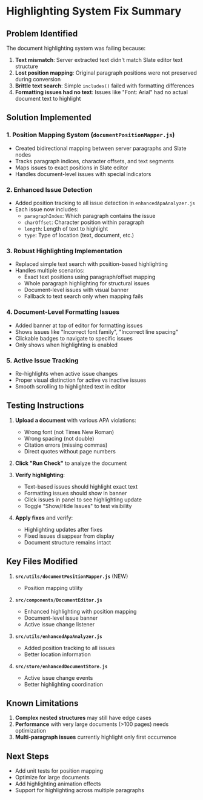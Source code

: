# Highlighting System Fix Summary

## Problem Identified
The document highlighting system was failing because:
1. **Text mismatch**: Server extracted text didn't match Slate editor text structure
2. **Lost position mapping**: Original paragraph positions were not preserved during conversion
3. **Brittle text search**: Simple `includes()` failed with formatting differences
4. **Formatting issues had no text**: Issues like "Font: Arial" had no actual document text to highlight

## Solution Implemented

### 1. Position Mapping System (`documentPositionMapper.js`)
- Created bidirectional mapping between server paragraphs and Slate nodes
- Tracks paragraph indices, character offsets, and text segments
- Maps issues to exact positions in Slate editor
- Handles document-level issues with special indicators

### 2. Enhanced Issue Detection
- Added position tracking to all issue detection in `enhancedApaAnalyzer.js`
- Each issue now includes:
  - `paragraphIndex`: Which paragraph contains the issue
  - `charOffset`: Character position within paragraph
  - `length`: Length of text to highlight
  - `type`: Type of location (text, document, etc.)

### 3. Robust Highlighting Implementation
- Replaced simple text search with position-based highlighting
- Handles multiple scenarios:
  - Exact text positions using paragraph/offset mapping
  - Whole paragraph highlighting for structural issues
  - Document-level issues with visual banner
  - Fallback to text search only when mapping fails

### 4. Document-Level Formatting Issues
- Added banner at top of editor for formatting issues
- Shows issues like "Incorrect font family", "Incorrect line spacing"
- Clickable badges to navigate to specific issues
- Only shows when highlighting is enabled

### 5. Active Issue Tracking
- Re-highlights when active issue changes
- Proper visual distinction for active vs inactive issues
- Smooth scrolling to highlighted text in editor

## Testing Instructions

1. **Upload a document** with various APA violations:
   - Wrong font (not Times New Roman)
   - Wrong spacing (not double)
   - Citation errors (missing commas)
   - Direct quotes without page numbers

2. **Click "Run Check"** to analyze the document

3. **Verify highlighting**:
   - Text-based issues should highlight exact text
   - Formatting issues should show in banner
   - Click issues in panel to see highlighting update
   - Toggle "Show/Hide Issues" to test visibility

4. **Apply fixes** and verify:
   - Highlighting updates after fixes
   - Fixed issues disappear from display
   - Document structure remains intact

## Key Files Modified

1. **`src/utils/documentPositionMapper.js`** (NEW)
   - Position mapping utility

2. **`src/components/DocumentEditor.js`**
   - Enhanced highlighting with position mapping
   - Document-level issue banner
   - Active issue change listener

3. **`src/utils/enhancedApaAnalyzer.js`**
   - Added position tracking to all issues
   - Better location information

4. **`src/store/enhancedDocumentStore.js`**
   - Active issue change events
   - Better highlighting coordination

## Known Limitations

1. **Complex nested structures** may still have edge cases
2. **Performance** with very large documents (>100 pages) needs optimization
3. **Multi-paragraph issues** currently highlight only first occurrence

## Next Steps

- Add unit tests for position mapping
- Optimize for large documents
- Add highlighting animation effects
- Support for highlighting across multiple paragraphs